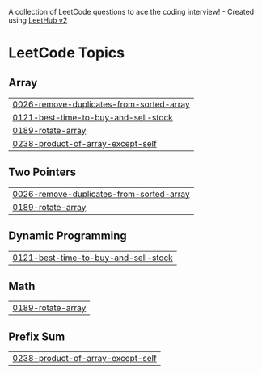A collection of LeetCode questions to ace the coding interview! - Created using [LeetHub v2](https://github.com/arunbhardwaj/LeetHub-2.0)
<!---LeetCode Topics Start-->
# LeetCode Topics
## Array
|  |
| ------- |
| [0026-remove-duplicates-from-sorted-array](https://github.com/jeraldin2003/LeetCode/tree/master/0026-remove-duplicates-from-sorted-array) |
| [0121-best-time-to-buy-and-sell-stock](https://github.com/jeraldin2003/LeetCode/tree/master/0121-best-time-to-buy-and-sell-stock) |
| [0189-rotate-array](https://github.com/jeraldin2003/LeetCode/tree/master/0189-rotate-array) |
| [0238-product-of-array-except-self](https://github.com/jeraldin2003/LeetCode/tree/master/0238-product-of-array-except-self) |
## Two Pointers
|  |
| ------- |
| [0026-remove-duplicates-from-sorted-array](https://github.com/jeraldin2003/LeetCode/tree/master/0026-remove-duplicates-from-sorted-array) |
| [0189-rotate-array](https://github.com/jeraldin2003/LeetCode/tree/master/0189-rotate-array) |
## Dynamic Programming
|  |
| ------- |
| [0121-best-time-to-buy-and-sell-stock](https://github.com/jeraldin2003/LeetCode/tree/master/0121-best-time-to-buy-and-sell-stock) |
## Math
|  |
| ------- |
| [0189-rotate-array](https://github.com/jeraldin2003/LeetCode/tree/master/0189-rotate-array) |
## Prefix Sum
|  |
| ------- |
| [0238-product-of-array-except-self](https://github.com/jeraldin2003/LeetCode/tree/master/0238-product-of-array-except-self) |
<!---LeetCode Topics End-->